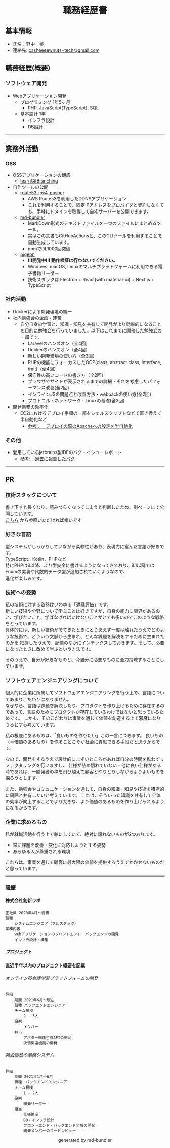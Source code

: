 <h1 style="text-align: center">職務経歴書</h1>

## 基本情報
- 氏名：野中　柊
- 連絡先: casheeeewnuts+tech@gmail.com

## 職務経歴(概要)
### ソフトウェア開発
- Webアプリケーション開発
  - プログラミング 1年5ヶ月
    - PHP, JavaScript(TypeScript), SQL
  - 基本設計 1年
    - インフラ設計
    - DB設計

---

## 業務外活動

### OSS
- OSSアプリケーションの翻訳
  - [learnGitBranching](https://github.com/pcottle/learnGitBranching/pull/850)
- 自作ツールの公開
  - [route53-ipv4-pusher](https://github.com/CasheeeewNuts/route53-ipv4-pusher)
    - AWS Route53を利用したDDNSアプリケーション
    - これを利用することで、固定IPアドレスをプロパイダと契約しなくても、手軽にドメインを取得して自宅サーバーを公開できます。
  - [md-bundler](https://github.com/CasheeeewNuts/md-bundler)
    - MarkDown形式のテキストファイルを一つのファイルにまとめるツール。
    - 実はこの文書もGitHubActionsと、このCLIツールを利用することで自動生成しています。
    - npmでDL1000回突破
  - [pigeon](https://github.com/CasheeeewNuts/pigeon)
    - **!!!開発中!!! 動作検証は行わないでください。**
    - Windows, macOS, Linuxのマルチプラットフォームに利用できる電子書籍リーダー
    - 技術スタックは Electron + React(with material-ui) + Next.js + TypeScript

### 社内活動
- Dockerによる開発環境の統一
- 社内勉強会の企画・運営
  - 自分自身の学習と、知識・知見を共有して開発がより効率的になることを目的に勉強会を行っていました。以下はこれまでに開催した勉強会の一部です.
    - Laravelのハンズオン（全4回）
    - Dockerのハンズオン（全4回）
    - 新しい開発環境の使い方（全2回）
    - PHPの機能にフォーカスしたOOP(class, abstract class, interface, trait)（全4回）
    - 保守性の高いコードの書き方（全2回）
    - ブラウザでサイトが表示されるまでの詳細・それを考慮したパフォーマンス改善(全2回)
    - インラインJSの問題点と改善方法・webpackの使い方(全2回)
    - プロトコル・ネットワーク・Linuxの基礎(全3回)
- 開発業務の効率化
  - EC2におけるデプロイ手順の一部をシェルスクリプトなどで置き換えて半自動化など
    - [参考：　デプロイの際のApacheへの設定を半自動化](https://gist.github.com/CasheeeewNuts/7c92baa8e36c761483609f5a4f7c81bc)

### その他
- 愛用しているjetbrains製IDEのバグ・イシューレポート
  - [参考:　過去に報告したバグ](https://youtrack.jetbrains.com/issue/WI-60394)


---

## PR

### 技術スタックについて
書き下すと長くなり、読みづらくなってしまうと判断したため、別ページにて公開しています。  
[こちら](https://github.com/CasheeeewNuts/CasheeeewNuts/blob/main/docs/assets/skills.md) から参照いただければ幸いです  

### 好きな言語
型システムがしっかりしていながら柔軟性があり、表現力に富んだ言語が好きです。  
TypeScript、Kotlin、PHPなど  
特にPHPは8以降、より型安全に書けるようになってきており、8.1以降ではEnumの実装や代数的データ型が追加されていくようなので、  
進化が楽しみです。

### 技術への姿勢
私の技術に対する姿勢はいわゆる「遅延評価」です。  
新しい技術や分野について学ぶことは好きですが、自身の能力に限界があるのと、学びたいこと、学ばなければいけないことがとても多いのでこのような戦略をとっています。  
具体的には、新しい技術がでてきたときにとりあえず一度は触れたうえでどのような技術で、どういう文脈から生まれ、どんな課題を解決をするために生まれたのかを
把握したうえで、記憶のなかにインデックスしておきます。そして、必要になったときに改めて学ぶという方法です。

そのうえで、自分が好きなものと、今自分に必要なものに全力投球することにしています。

### ソフトウェアエンジニアリングについて
個人的に企業に所属してソフトウェアエンジニアリングを行う上で、言語についてあまりこだわりはありません。  
なぜなら、言語は課題を解決したり、プロダクトを作り上げるために存在するのであって、言語のためにプロダクトが存在しているわけではないと思っているためです。
しかも、そのこだわりは事業を通じて価値を創造する上で邪魔になりうるとすら考えています。

私の根底にあるものは、「良いものを作りたい」この一言につきます。
良いもの（＝価値のあるもの）を作ることこそが社会に貢献できる手段だと思うからです。

なので、開発をするうえで設計的にまずいところがあれば自分の時間を厭わずリファクタリングを行いますし、
仕様が詰め切れていない・他に良い仕様がある時であれば、一開発者の枠を飛び越えて顧客とやりとりしながらよりよいものを探ろうとします。

また、勉強会やコミュニケーションを通して、自身の知識・知見や技術を積極的に周囲と共有したいと考えています。
これは、そういった知識を共有して全体の効率が向上することでより大きな、より価値のあるものを作り上げられるようになるからです。

### 企業に求めるもの
私が就職活動を行う上で軸にしていて、絶対に譲れないものが2つあります。  
- 常に課題を改善・変化に対応しようとする姿勢
- あらゆる人が尊重される環境

これらは、事業を通して顧客に最大限の価値を提供するうえでかかせないものだと思っています。

---
### 職歴

#### 株式会社創新ラボ
    正社員 2020年4月〜現職
    職種
        システムエンジニア（フルスタック）
    業務内容
        webアプリケーションのフロントエンド・バックエンドの開発
        インフラ設計・構築

##### プロジェクト
**直近半年以内のプロジェクト概要を記載**

###### オンライン英会話学習プラットフォームの開発
    詳細
        期間 2021年6月〜現在
        職種 バックエンドエンジニア
        チーム規模
            2 - 3人
        役割
            メンバー
        担当
            アバター画像生成APIの開発
            決済関連機能の開発

###### 英会話塾の業務システム
    詳細
        期間 2021年1月〜6月
        職種　バックエンドエンジニア
        チーム規模
            1 - 2人
        役割
            開発リーダー
        担当
            仕様策定
            DB・インフラ設計
            フロントエンド・バックエンド全般の開発
            開発メンバーのコードレビュー


<p style="text-align: center">generated by md-bundler</p>

